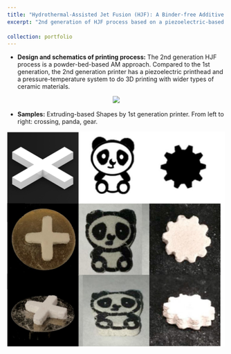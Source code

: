 ```yaml
---
title: "Hydrothermal-Assisted Jet Fusion (HJF): A Binder-free Additive Manufacturing Approach for Ceramics - 2nd Generation "
excerpt: "2nd generation of HJF process based on a piezoelectric-based inkjet printhead.<br/><img src='/images/2nd_gen_design_2.png' width='600'/>"

collection: portfolio
---
```


* **Design and schematics of printing process:** The 2nd generation HJF process is a powder-bed-based AM approach. Compared to the 1st generation, the 2nd generation printer has a piezoelectric printhead and a pressure-temperature system to do 3D printing with wider types of ceramic materials.

<p align="center">
  <img src='/images/2nd_gen_design_2.png' width="600"/>
</p>

* **Samples:** Extruding-based Shapes by 1st generation printer. From left to right: crossing, panda, gear.
<p align="center">
    <img src='/images/1st_gen_samples.jpg' width="600"/>
</p>
